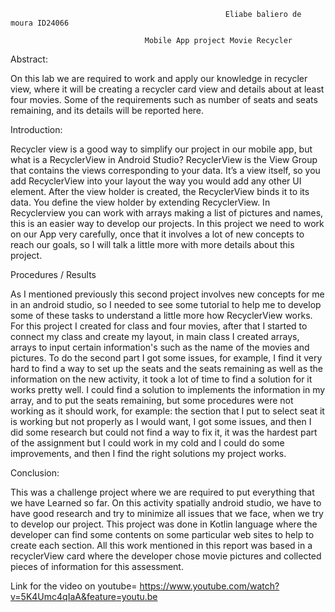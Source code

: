                                                     Eliabe baliero de moura ID24066 

                                  Mobile App project Movie Recycler 

 

Abstract: 

On this lab we are required to work and apply our knowledge in recycler view, where it will be creating a recycler card view and details about at least four movies. Some of the requirements such as number of seats and seats remaining, and its details will be reported here. 

Introduction: 

Recycler view is a good way to simplify our project in our mobile app, but what is a RecyclerView in Android Studio? RecyclerView is the View Group that contains the views corresponding to your data. It’s a view itself, so you add RecyclerView into your layout the way you would add any other UI element. After the view holder is created, the RecyclerView binds it to its data. You define the view holder by extending RecyclerView. In Recyclerview you can work with arrays making a list of pictures and names, this is an easier way to develop our projects. In this project we need to work on our App very carefully, once that it involves a lot of new concepts to reach our goals, so I will talk a little more with more details about this project. 

 

Procedures / Results 

As I mentioned previously this second project involves new concepts for me in an android studio, so I needed to see some tutorial to help me to develop some of these tasks to understand a little more how RecyclerView works. For this project I created for class and four movies, after that I started to connect my class and create my layout, in main class I created arrays, arrays to input certain information's such as the name of the movies and pictures. To do the second part I got some issues, for example, I find it very hard to find a way to set up the seats and the seats remaining as well as the information on the new activity, it took a lot of time to find a solution for it works pretty well. I could find a solution to implements the information in my array, and to put the seats remaining, but some procedures were not working as it should work, for example: the section that I put to select seat it is working but not properly as I would want, I got some issues, and then I did some research but could not find a way to fix it, it was the hardest part of the assignment but I could work in my cold and I could do some improvements, and then I find the right solutions my project works. 

 Conclusion: 

This was a challenge project where we are required to put everything that we have Learned so far. On this activity spatially android studio, we have to have good research and try to minimize all issues that we face, when we try to develop our project. This project was done in Kotlin language where the developer can find some contents on some particular web sites to help to create each section. All this work mentioned in this report was based in a recyclerView card where the developer chose movie pictures and collected pieces of information for this assessment. 

 
Link for the video on youtube= 
https://www.youtube.com/watch?v=5K4Umc4qIaA&feature=youtu.be
 

 

 
